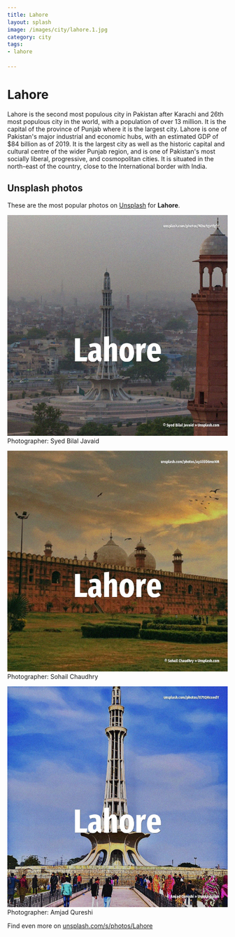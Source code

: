 ```yaml
---
title: Lahore
layout: splash
image: /images/city/lahore.1.jpg
category: city
tags:
- lahore

---
```

# Lahore

Lahore  is the second most populous city in Pakistan after Karachi and 26th most populous city in  the world, with a population of over 13 million. It is the capital of the province of Punjab where it is the largest city. Lahore is one of Pakistan's major industrial and economic hubs, with an estimated GDP  of $84  billion as of 2019. It is the largest city as well as the historic capital and cultural centre of the wider Punjab  region, and is one of Pakistan's most socially liberal, progressive, and cosmopolitan cities. It is situated in the north-east of the country, close to the International border with India. 

 
## Unsplash photos
These are the most popular photos on [Unsplash](https://unsplash.com) for **Lahore**.
 
![Lahore](/images/city/lahore.1.jpg)
Photographer:  Syed Bilal Javaid
 
![Lahore](/images/city/lahore.2.jpg)
Photographer:  Sohail Chaudhry
 
![Lahore](/images/city/lahore.3.jpg)
Photographer:  Amjad Qureshi
 
Find even more on [unsplash.com/s/photos/Lahore](https://unsplash.com/s/photos/Lahore)
 
